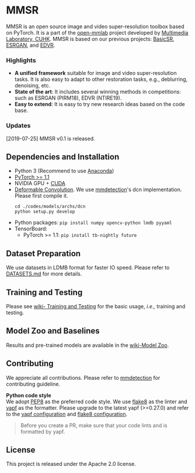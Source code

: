 # MMSR

MMSR is an open source image and video super-resolution toolbox based on PyTorch. It is a part of the [open-mmlab](https://github.com/open-mmlab) project developed by [Multimedia Laboratory, CUHK](http://mmlab.ie.cuhk.edu.hk/). MMSR is based on our previous projects: [BasicSR](https://github.com/xinntao/BasicSR), [ESRGAN](https://github.com/xinntao/ESRGAN), and [EDVR](https://github.com/xinntao/EDVR).

### Highlights
- **A unified framework** suitable for image and video super-resolution tasks. It is also easy to adapt to other restoration tasks, e.g., deblurring, denoising, etc.
- **State of the art**: It includes several winning methods in competitions: such as ESRGAN (PIRM18), EDVR (NTIRE19).
- **Easy to extend**: It is easy to try new research ideas based on the code base.


### Updates
[2019-07-25] MMSR v0.1 is released.

## Dependencies and Installation

- Python 3 (Recommend to use [Anaconda](https://www.anaconda.com/download/#linux))
- [PyTorch >= 1.1](https://pytorch.org/)
- NVIDIA GPU + [CUDA](https://developer.nvidia.com/cuda-downloads)
- [Deformable Convolution](https://arxiv.org/abs/1703.06211). We use [mmdetection](https://github.com/open-mmlab/mmdetection)'s dcn implementation. Please first compile it.
  ```
  cd ./codes/models/archs/dcn
  python setup.py develop
  ```
- Python packages: `pip install numpy opencv-python lmdb pyyaml`
- TensorBoard:
  - PyTorch >= 1.1: `pip install tb-nightly future`


## Dataset Preparation
We use datasets in LDMB format for faster IO speed. Please refer to [DATASETS.md](datasets/DATASETS.md) for more details.

## Training and Testing
Please see [wiki- Training and Testing](https://github.com/open-mmlab/mmsr/wiki/Training-and-Testing) for the basic usage, *i.e.,* training and testing.

## Model Zoo and Baselines
Results and pre-trained models are available in the [wiki-Model Zoo](https://github.com/open-mmlab/mmsr/wiki/Model-Zoo).

## Contributing
We appreciate all contributions. Please refer to [mmdetection](https://github.com/open-mmlab/mmdetection/blob/master/CONTRIBUTING.md) for contributing guideline.

**Python code style**<br/>
We adopt [PEP8](https://www.python.org/dev/peps/pep-0008/) as the preferred code style. We use [flake8](http://flake8.pycqa.org/en/latest/) as the linter and [yapf](https://github.com/google/yapf) as the formatter. Please upgrade to the latest yapf (>=0.27.0) and refer to the [yapf configuration](.style.yapf) and [flake8 configuration](.flake8).

> Before you create a PR, make sure that your code lints and is formatted by yapf.

## License
This project is released under the Apache 2.0 license.

